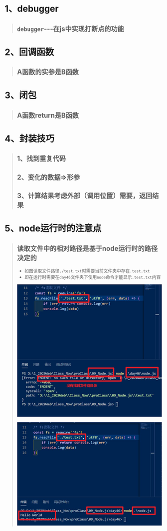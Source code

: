 # 1、debugger

> ## `debugger`---在js中实现打断点的功能

# 2、回调函数

> ## A函数的实参是B函数

# 3、闭包

> ## A函数return是B函数

# 4、封装技巧

> ## 1、找到重复代码
>
> ## 2、变化的数据=>形参
>
> ## 3、计算结果考虑外部（调用位置）需要，返回结果

# 5、node运行时的注意点

> ## 读取文件中的相对路径是基于node运行时的路径决定的
>
> - 如图读取文件路径`./test.txt`时需要当前文件夹中存在`.test.txt`
> - 即在运行时需要在`day46`文件夹下使用`node`命令才能显示`.test.txt`内容
>
> ![node运行路径err](./image/node运行路径err.jpg)
>
> ![node运行路径](./image/node运行路径.jpg)

